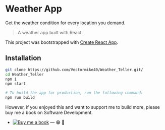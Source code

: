 # Weather App

Get the weather condition for every location you demand.


> A weather app built with React.

This project was bootstrapped with [Create React App](https://github.com/facebook/create-react-app).

## Installation

```sh
git clone https://github.com/Vectormike40/Weather_Teller.git/
cd Weather_Teller
npm i
npm start

# To build the app for production, run the following command:
npm run build
```

However, if you enjoyed this and want to support me to build more, please buy me a book on Software Development.

- [![Buy me a book][badge_amazon]][amazon] — :grin: :book:



[badge_amazon]: https://img.shields.io/badge/Amazon-buy%20me%20a%20book-yellow.svg

[amazon]: https://www.amazon.com/gp/product/1593279507/ref=s9_acsd_cartx_bw_c_x_4_w?pf_rd_m=ATVPDKIKX0DER&pf_rd_s=merchandised-search-10&pf_rd_r=940RJSH9B7FKYKH4Y7YD&pf_rd_t=101&pf_rd_p=a48686f2-3e3e-43da-91b7-756c8330420e&pf_rd_i=283155